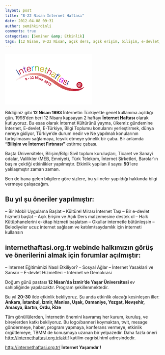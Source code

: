 ```yaml
---
layout: post
title: "8-22 Nisan İnternet Haftası"
date: 2012-04-08 09:31
author: semihkirdinli
comments: true
categories: [Seminer &amp; Etkinlik]
tags: [12 Nisan, 9-22 Nisan, açık ders, açık erişim, bilişim, e-devlet, internet, internet haftası, internet ve demokrasi, internethaftasi.org.tr, mobil uygulama, mustafa akgül, sansür, sosyal ağlar]
---
```

![8-22 Nisan 2012 İnternet Haftası](/images/jekyll/ih_logo.png "İnternet Haftası")

Bildiğiniz gibi **12 Nisan 1993** İnternetin Türkiye’de genel kullanıma açıldığı gün. 1998’den beri 12 Nisanı kapsayan 2 haftayı **İnternet Haftası** olarak kutluyoruz. Bu esas olarak İnternet Kültürünü yayma, ülkemiz gündemine İnternet, E-devlet, E-Türkiye, Bilgi Toplumu konularını yerleştirmek, dünya nereye gidiyor, Türkiye’de durum nedir ve Ne yapılmalı konularının tartışılmasını sağlamaya, teşvik etmeye yönelik bir çaba. Bir anlamda **“Bilişim ve İnternet Fırtınası”** estirme çabası.

Başta Üniversiteler, Bilişim/Bilgi Sivil toplum kuruluşları, Ticaret ve Sanayi odalar, Valilikler (MEB, Emniyet), Türk Telekom, İnternet Şirketleri, Barolar’ın başını çektiği etkinlikler yapılmıştır. Etkinlik yapılan il sayısı **50**‘lere yaklaşmıştır zaman zaman.

Ben de bana gelen bilgilere göre sizlere, bu yıl neler yapıldığı hakkında bilgi vermeye çalışacağım.

Bu yıl şu öneriler yapılmıştır:
---
– Bir Mobil Uygulama Başlat
– Kültürel Mirası İnternet Taşı
– Bir e-devlet hizmeti başlat
– Açık Erişim ve Açık Ders malzemesine destek ol
– Halk Kütüphanelerini e-kitap hizmeti başlatsın
– Okullar internetle bütünleşsin
– Belediyeler ucuz internet sağlasın ve katılım/saydamlık için interneti kullansın

internethaftasi.org.tr webinde halkımızın görüş ve önerilerini almak için forumlar açılmıştır:
---
– Internet Eğitimimizi Nasıl Etkiliyor?
– Sosyal Ağlar
– İnternet Yasaklari ve Sansür
– E-devlet Hizmetleri
– Internet ve Demokrasi

Doğum günü pastası **12 Nisan’da İzmir’de Yaşar Üniversitesi** ev sahipliğinde yapılacaktır. Program şekillenmektedir.

Bu yıl **20-30** ilde etkinlik bekliyoruz. Şu anda etkinlik olacağı kesinleşen iller:
**Ankara, İstanbul, İzmir, Manisa, Uşak, Osmaniye, Yozgat, Nevşehir, Amasya, Bartın, Ordu, Rize**

Tüm gönüllülerden, İnternetin önemini kavramış her kurum, kuruluş, ve bireylerden katkı bekliyoruz. Bu logo/banneri koymaktan, twit, mesage göndermeye, haber, program yapmaya, konferans vermeye, etkinlik örgütlemeye, TBMM de konuşmaya uzanan bir yelpazedir. Daha fazla öneri http://internethaftasi.org.tr/aktif katilim cagrisi.html adresindedir.

http://internethaftasi.org.tr/
**İnternet Yaşamdır !**